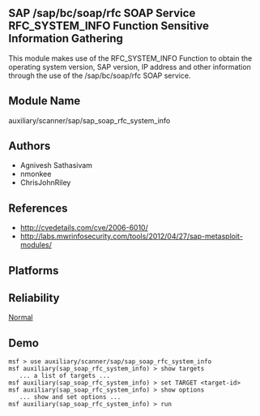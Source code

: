 ## SAP /sap/bc/soap/rfc SOAP Service RFC_SYSTEM_INFO Function Sensitive Information Gathering

This module makes use of the RFC_SYSTEM_INFO Function to 
obtain the operating system version, SAP version, IP address 
and other information through the use of the 
/sap/bc/soap/rfc SOAP service.


## Module Name
auxiliary/scanner/sap/sap_soap_rfc_system_info

## Authors
* Agnivesh Sathasivam
* nmonkee
* ChrisJohnRiley


## References
* http://cvedetails.com/cve/2006-6010/
* http://labs.mwrinfosecurity.com/tools/2012/04/27/sap-metasploit-modules/




## Platforms


## Reliability
[Normal](https://github.com/rapid7/metasploit-framework/wiki/Exploit-Ranking)

## Demo

```
msf > use auxiliary/scanner/sap/sap_soap_rfc_system_info
msf auxiliary(sap_soap_rfc_system_info) > show targets
   ... a list of targets ...
msf auxiliary(sap_soap_rfc_system_info) > set TARGET <target-id>
msf auxiliary(sap_soap_rfc_system_info) > show options
   ... show and set options ...
msf auxiliary(sap_soap_rfc_system_info) > run
```
    
    